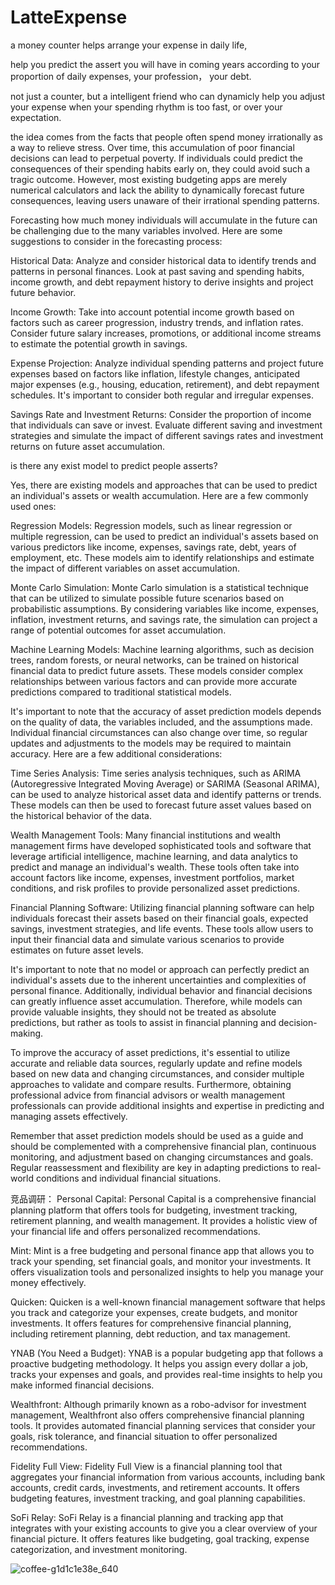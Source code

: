 # LatteExpense

a money counter helps arrange your expense in daily life,

help you predict the assert you will have in coming years according to your proportion of daily expenses, your profession， your debt.

not just a counter, but a intelligent friend who can dynamicly help you adjust your expense when your spending rhythm is too fast, or over your expectation.

the idea comes from the facts that people often spend money irrationally as a way to relieve stress. Over time, this accumulation of poor financial decisions can lead to perpetual poverty. If individuals could predict the consequences of their spending habits early on, they could avoid such a tragic outcome. However, most existing budgeting apps are merely numerical calculators and lack the ability to dynamically forecast future consequences, leaving users unaware of their irrational spending patterns.

Forecasting how much money individuals will accumulate in the future can be challenging due to the many variables involved. Here are some suggestions to consider in the forecasting process:

Historical Data: Analyze and consider historical data to identify trends and patterns in personal finances. Look at past saving and spending habits, income growth, and debt repayment history to derive insights and project future behavior.

Income Growth: Take into account potential income growth based on factors such as career progression, industry trends, and inflation rates. Consider future salary increases, promotions, or additional income streams to estimate the potential growth in savings.

Expense Projection: Analyze individual spending patterns and project future expenses based on factors like inflation, lifestyle changes, anticipated major expenses (e.g., housing, education, retirement), and debt repayment schedules. It's important to consider both regular and irregular expenses.

Savings Rate and Investment Returns: Consider the proportion of income that individuals can save or invest. Evaluate different saving and investment strategies and simulate the impact of different savings rates and investment returns on future asset accumulation.

is there any exist model  to predict people asserts?

Yes, there are existing models and approaches that can be used to predict an individual's assets or wealth accumulation. Here are a few commonly used ones:

Regression Models: Regression models, such as linear regression or multiple regression, can be used to predict an individual's assets based on various predictors like income, expenses, savings rate, debt, years of employment, etc. These models aim to identify relationships and estimate the impact of different variables on asset accumulation.

Monte Carlo Simulation: Monte Carlo simulation is a statistical technique that can be utilized to simulate possible future scenarios based on probabilistic assumptions. By considering variables like income, expenses, inflation, investment returns, and savings rate, the simulation can project a range of potential outcomes for asset accumulation.

Machine Learning Models: Machine learning algorithms, such as decision trees, random forests, or neural networks, can be trained on historical financial data to predict future assets. These models consider complex relationships between various factors and can provide more accurate predictions compared to traditional statistical models.

It's important to note that the accuracy of asset prediction models depends on the quality of data, the variables included, and the assumptions made. Individual financial circumstances can also change over time, so regular updates and adjustments to the models may be required to maintain accuracy. Here are a few additional considerations:

Time Series Analysis: Time series analysis techniques, such as ARIMA (Autoregressive Integrated Moving Average) or SARIMA (Seasonal ARIMA), can be used to analyze historical asset data and identify patterns or trends. These models can then be used to forecast future asset values based on the historical behavior of the data.

Wealth Management Tools: Many financial institutions and wealth management firms have developed sophisticated tools and software that leverage artificial intelligence, machine learning, and data analytics to predict and manage an individual's wealth. These tools often take into account factors like income, expenses, investment portfolios, market conditions, and risk profiles to provide personalized asset predictions.

Financial Planning Software: Utilizing financial planning software can help individuals forecast their assets based on their financial goals, expected savings, investment strategies, and life events. These tools allow users to input their financial data and simulate various scenarios to provide estimates on future asset levels.

It's important to note that no model or approach can perfectly predict an individual's assets due to the inherent uncertainties and complexities of personal finance. Additionally, individual behavior and financial decisions can greatly influence asset accumulation. Therefore, while models can provide valuable insights, they should not be treated as absolute predictions, but rather as tools to assist in financial planning and decision-making.

To improve the accuracy of asset predictions, it's essential to utilize accurate and reliable data sources, regularly update and refine models based on new data and changing circumstances, and consider multiple approaches to validate and compare results. Furthermore, obtaining professional advice from financial advisors or wealth management professionals can provide additional insights and expertise in predicting and managing assets effectively.

Remember that asset prediction models should be used as a guide and should be complemented with a comprehensive financial plan, continuous monitoring, and adjustment based on changing circumstances and goals. Regular reassessment and flexibility are key in adapting predictions to real-world conditions and individual financial situations.

竞品调研：
Personal Capital: Personal Capital is a comprehensive financial planning platform that offers tools for budgeting, investment tracking, retirement planning, and wealth management. It provides a holistic view of your financial life and offers personalized recommendations.

Mint: Mint is a free budgeting and personal finance app that allows you to track your spending, set financial goals, and monitor your investments. It offers visualization tools and personalized insights to help you manage your money effectively.

Quicken: Quicken is a well-known financial management software that helps you track and categorize your expenses, create budgets, and monitor investments. It offers features for comprehensive financial planning, including retirement planning, debt reduction, and tax management.

YNAB (You Need a Budget): YNAB is a popular budgeting app that follows a proactive budgeting methodology. It helps you assign every dollar a job, tracks your expenses and goals, and provides real-time insights to help you make informed financial decisions.

Wealthfront: Although primarily known as a robo-advisor for investment management, Wealthfront also offers comprehensive financial planning tools. It provides automated financial planning services that consider your goals, risk tolerance, and financial situation to offer personalized recommendations.

Fidelity Full View: Fidelity Full View is a financial planning tool that aggregates your financial information from various accounts, including bank accounts, credit cards, investments, and retirement accounts. It offers budgeting features, investment tracking, and goal planning capabilities.

SoFi Relay: SoFi Relay is a financial planning and tracking app that integrates with your existing accounts to give you a clear overview of your financial picture. It offers features like budgeting, goal tracking, expense categorization, and investment monitoring.


![coffee-g1d1c1e38e_640](https://github.com/yyuyitian/LatteExpense/assets/95139110/4ca2709f-c5ac-4e56-abac-7a105f1a2853)
